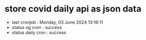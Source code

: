 # store covid daily api as json data

- last cronjob : Monday, 03 June 2024 13:16:11
- status og cron : success
- status daily cron : success
      
      